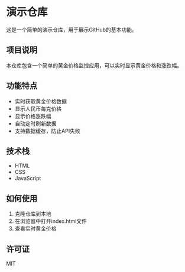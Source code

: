 # 演示仓库

这是一个简单的演示仓库，用于展示GitHub的基本功能。

## 项目说明

本仓库包含一个简单的黄金价格监控应用，可以实时显示黄金价格和涨跌幅。

## 功能特点

- 实时获取黄金价格数据
- 显示人民币每克价格
- 显示价格涨跌幅
- 自动定时刷新数据
- 支持数据缓存，防止API失败

## 技术栈

- HTML
- CSS
- JavaScript

## 如何使用

1. 克隆仓库到本地
2. 在浏览器中打开index.html文件
3. 查看实时黄金价格

## 许可证

MIT